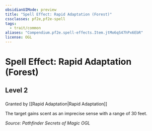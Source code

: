 ```yaml
---
obsidianUIMode: preview
title: "Spell Effect: Rapid Adaptation (Forest)"
cssclasses: pf2e,pf2e-spell
tags:
  - trait/common
aliases: "Compendium.pf2e.spell-effects.Item.jtMo6qS47hPx6EbR"
license: OGL
---
```

# Spell Effect: Rapid Adaptation (Forest)
## Level 2
### 






Granted by [[Rapid Adaptation|Rapid Adaptation]]

The target gains scent as an imprecise sense with a range of 30 feet.

*Source: Pathfinder Secrets of Magic*
*OGL*
